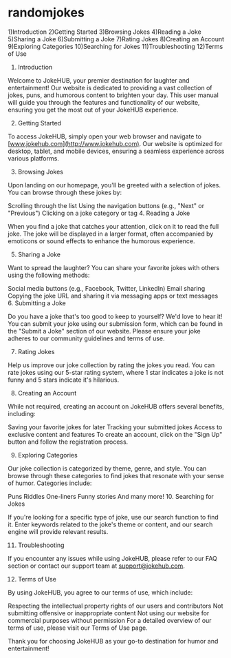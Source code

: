 # randomjokes

1)Introduction
2)Getting Started
3)Browsing Jokes
4)Reading a Joke
5)Sharing a Joke
6)Submitting a Joke
7)Rating Jokes
8)Creating an Account
9)Exploring Categories
10)Searching for Jokes
11)Troubleshooting
12)Terms of Use

1. Introduction

Welcome to JokeHUB, your premier destination for laughter and entertainment! Our website is dedicated to providing a vast collection of jokes, puns, and humorous content to brighten your day. This user manual will guide you through the features and functionality of our website, ensuring you get the most out of your JokeHUB experience.

2. Getting Started

To access JokeHUB, simply open your web browser and navigate to [www.jokehub.com](http://www.jokehub.com). Our website is optimized for desktop, tablet, and mobile devices, ensuring a seamless experience across various platforms.

3. Browsing Jokes

Upon landing on our homepage, you'll be greeted with a selection of jokes. You can browse through these jokes by:

Scrolling through the list
Using the navigation buttons (e.g., "Next" or "Previous")
Clicking on a joke category or tag
4. Reading a Joke

When you find a joke that catches your attention, click on it to read the full joke. The joke will be displayed in a larger format, often accompanied by emoticons or sound effects to enhance the humorous experience.

5. Sharing a Joke

Want to spread the laughter? You can share your favorite jokes with others using the following methods:

Social media buttons (e.g., Facebook, Twitter, LinkedIn)
Email sharing
Copying the joke URL and sharing it via messaging apps or text messages
6. Submitting a Joke

Do you have a joke that's too good to keep to yourself? We'd love to hear it! You can submit your joke using our submission form, which can be found in the "Submit a Joke" section of our website. Please ensure your joke adheres to our community guidelines and terms of use.

7. Rating Jokes

Help us improve our joke collection by rating the jokes you read. You can rate jokes using our 5-star rating system, where 1 star indicates a joke is not funny and 5 stars indicate it's hilarious.

8. Creating an Account

While not required, creating an account on JokeHUB offers several benefits, including:

Saving your favorite jokes for later
Tracking your submitted jokes
Access to exclusive content and features
To create an account, click on the "Sign Up" button and follow the registration process.

9. Exploring Categories

Our joke collection is categorized by theme, genre, and style. You can browse through these categories to find jokes that resonate with your sense of humor. Categories include:

Puns
Riddles
One-liners
Funny stories
And many more!
10. Searching for Jokes

If you're looking for a specific type of joke, use our search function to find it. Enter keywords related to the joke's theme or content, and our search engine will provide relevant results.

11. Troubleshooting

If you encounter any issues while using JokeHUB, please refer to our FAQ section or contact our support team at [support@jokehub.com](mailto:support@jokehub.com).

12. Terms of Use

By using JokeHUB, you agree to our terms of use, which include:

Respecting the intellectual property rights of our users and contributors
Not submitting offensive or inappropriate content
Not using our website for commercial purposes without permission
For a detailed overview of our terms of use, please visit our Terms of Use page.

Thank you for choosing JokeHUB as your go-to destination for humor and entertainment!
